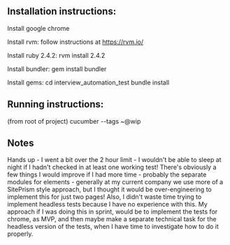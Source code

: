 ## Installation instructions:
Install google chrome

Install rvm: 
follow instructions at https://rvm.io/

Install ruby 2.4.2:
rvm install 2.4.2

Install bundler:
gem install bundler

Install gems:
cd interview_automation_test
bundle install

## Running instructions:
(from root of project)
cucumber --tags ~@wip

## Notes
Hands up - I went a bit over the 2 hour limit - I wouldn't be able to sleep at night if I hadn't checked in at least one working test! There's obviously a few things I would improve if I had more time - probably the separate modules for elements - generally at my current company we use more of a SitePrism style approach, but I thought it would be over-engineering to implement this for just two pages! Also, I didn't waste time trying to implement headless tests because I have no experience with this. My approach if I was doing this in sprint, would be to implement the tests for chrome, as MVP, and then maybe make a separate technical task for the headless version of the tests, when I have time to investigate how to do it properly. 
